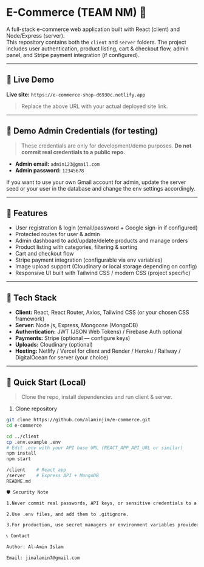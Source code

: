 # E-Commerce (TEAM NM) 🚀

A full-stack e-commerce web application built with React (client) and Node/Express (server).  
This repository contains both the `client` and `server` folders. The project includes user authentication, product listing, cart & checkout flow, admin panel, and Stripe payment integration (if configured).

---

## 🔗 Live Demo
**Live site:** `https://e-commerce-shop-d6930c.netlify.app`
> Replace the above URL with your actual deployed site link.

---

## 🔐 Demo Admin Credentials (for testing)
> These credentials are only for development/demo purposes. **Do not commit real credentials to a public repo.**

- **Admin email:** `admin123@gmail.com`  
- **Admin password:** `12345678`

If you want to use your own Gmail account for admin, update the server seed or your user in the database and change the env settings accordingly.

---

## 📌 Features

- User registration & login (email/password + Google sign-in if configured)
- Protected routes for user & admin
- Admin dashboard to add/update/delete products and manage orders
- Product listing with categories, filtering & sorting
- Cart and checkout flow
- Stripe payment integration (configurable via env variables)
- Image upload support (Cloudinary or local storage depending on config)
- Responsive UI built with Tailwind CSS / modern CSS (project specific)

---

## 🧰 Tech Stack

- **Client:** React, React Router, Axios, Tailwind CSS (or your chosen CSS framework)
- **Server:** Node.js, Express, Mongoose (MongoDB)
- **Authentication:** JWT (JSON Web Tokens) / Firebase Auth optional
- **Payments:** Stripe (optional — configure keys)
- **Uploads:** Cloudinary (optional)
- **Hosting:** Netlify / Vercel for client and Render / Heroku / Railway / DigitalOcean for server (your choice)

---

## 🚀 Quick Start (Local)

> Clone the repo, install dependencies and run client & server.

1. Clone repository
```bash
git clone https://github.com/alaminjim/e-commerce.git
cd e-commerce

cd ../client
cp .env.example .env
# Edit .env with your API base URL (REACT_APP_API_URL or similar)
npm install
npm start

/client    # React app
/server    # Express API + MongoDB
README.md

🛡 Security Note

1.Never commit real passwords, API keys, or sensitive credentials to a public repository.

2.Use .env files, and add them to .gitignore.

3.For production, use secret managers or environment variables provided by your hosting provider.

📞 Contact

Author: Al-Amin Islam

Email: jimalamin7@gmail.com

